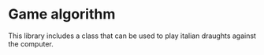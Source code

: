 # Game algorithm

This library includes a class that can be used to play italian draughts
against the computer.
